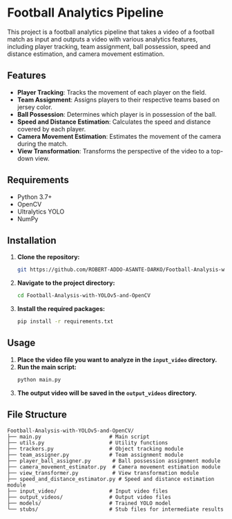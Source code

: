 # Football Analytics Pipeline

This project is a football analytics pipeline that takes a video of a football match as input and outputs a video with various analytics features, including player tracking, team assignment, ball possession, speed and distance estimation, and camera movement estimation.

## Features

- **Player Tracking**: Tracks the movement of each player on the field.
- **Team Assignment**: Assigns players to their respective teams based on jersey color.
- **Ball Possession**: Determines which player is in possession of the ball.
- **Speed and Distance Estimation**: Calculates the speed and distance covered by each player.
- **Camera Movement Estimation**: Estimates the movement of the camera during the match.
- **View Transformation**: Transforms the perspective of the video to a top-down view.

## Requirements

- Python 3.7+
- OpenCV
- Ultralytics YOLO
- NumPy

## Installation

1. **Clone the repository:**
    ```bash
    git https://github.com/ROBERT-ADDO-ASANTE-DARKO/Football-Analysis-with-YOLOv5-and-OpenCV.git
    ```
2. **Navigate to the project directory:**
    ```bash
    cd Football-Analysis-with-YOLOv5-and-OpenCV
    ```
3. **Install the required packages:**
    ```bash
    pip install -r requirements.txt
    ```

## Usage

1. **Place the video file you want to analyze in the `input_video` directory.**
2. **Run the main script:**
    ```bash
    python main.py
    ```
3. **The output video will be saved in the `output_videos` directory.**

## File Structure

```plaintext
Football-Analysis-with-YOLOv5-and-OpenCV/
├── main.py                      # Main script
├── utils.py                     # Utility functions
├── trackers.py                  # Object tracking module
├── team_assigner.py             # Team assignment module
├── player_ball_assigner.py       # Ball possession assignment module
├── camera_movement_estimator.py  # Camera movement estimation module
├── view_transformer.py           # View transformation module
├── speed_and_distance_estimator.py # Speed and distance estimation module
├── input_video/                 # Input video files
├── output_videos/               # Output video files
├── models/                      # Trained YOLO model
└── stubs/                       # Stub files for intermediate results
